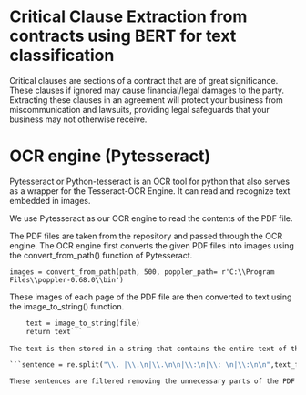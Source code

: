 # Critical Clause Extraction from contracts using BERT for text classification

Critical clauses are sections of a contract that are of great significance. These clauses if ignored may cause financial/legal damages to the party. Extracting these clauses in an agreement will protect your business from miscommunication and lawsuits, providing legal safeguards that your business may not otherwise receive.

# OCR engine (Pytesseract)
Pytesseract or Python-tesseract is an OCR tool for python that also serves as a wrapper for the Tesseract-OCR Engine. It can read and recognize text embedded in images.

We use Pytesseract as our OCR engine to read the contents of the PDF file.

The PDF files are taken from the repository and passed through the OCR engine. The OCR engine first converts the given PDF files into images using the convert_from_path() function of Pytesseract.

```images = convert_from_path(path, 500, poppler_path= r'C:\\Program Files\\poppler-0.68.0\\bin')```

These images of each page of the PDF file are then converted to text using the image_to_string() function.

```def convert_img_to_text(file):
    text = image_to_string(file) 
    return text```
    
The text is then stored in a string that contains the entire text of the PDF file. The text from the PDF file is then split into sentences using the split() function. We obtain a list of all the sentences in the file.

```sentence = re.split("\\. |\\.\n|\\.\n\n|\\:\n|\\: \n|\\:\n\n",text_from_pytesseract)```

These sentences are filtered removing the unnecessary parts of the PDF file. The sentences are then finally written into a CSV file. We get a CSV file containing all the clauses of the contract.
